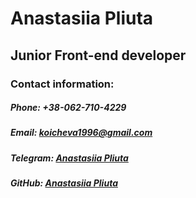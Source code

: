 # Anastasiia Pliuta

## Junior Front-end developer

### Contact information:

##### Phone: +38-062-710-4229
##### Email: <koicheva1996@gmail.com>
##### Telegram: [Anastasiia Pliuta](https://t.me/pliutanastya)
##### GitHub: [Anastasiia Pliuta](https://github.com/PliutaNastya)
